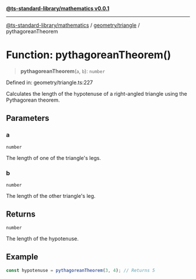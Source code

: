 [**@ts-standard-library/mathematics v0.0.1**](../../../README.md)

***

[@ts-standard-library/mathematics](../../../README.md) / [geometry/triangle](../README.md) / pythagoreanTheorem

# Function: pythagoreanTheorem()

> **pythagoreanTheorem**(`a`, `b`): `number`

Defined in: geometry/triangle.ts:227

Calculates the length of the hypotenuse of a right-angled triangle
using the Pythagorean theorem.

## Parameters

### a

`number`

The length of one of the triangle's legs.

### b

`number`

The length of the other triangle's leg.

## Returns

`number`

The length of the hypotenuse.

## Example

```typescript
const hypotenuse = pythagoreanTheorem(3, 4); // Returns 5
```
